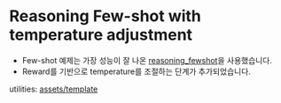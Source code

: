 # Reasoning Few-shot with temperature adjustment

- Few-shot 예제는 가장 성능이 잘 나온 [reasoning_fewshot](/reasoning_fewshot)을 사용했습니다.
- Reward를 기반으로 temperature를 조절하는 단계가 추가되었습니다.

utilities: [assets/template](/assets/template)
